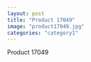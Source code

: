```yaml
---
layout: post
title: "Product 17049"
image: "product17049.jpg"
categories: "category1"
---
```

Product 17049
